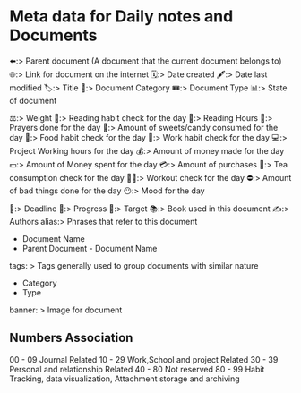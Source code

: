 # Meta data for Daily notes and Documents

⬅️:> Parent document (A document that the current document belongs to)
🌐:> Link for document on the internet
🗓️:> Date created
🖋️:> Date last modified
🏷️:> Title
🎫:> Document Category
🎟️:> Document Type
📊:> State of document
 
⚖️:> Weight
📖:> Reading habit check for the day
📕:> Reading Hours
🕌:> Prayers done for the day
🍩:> Amount of sweets/candy consumed for the day
🍱:> Food habit check for the day
💼:> Work habit check for the day
💻:> Project Working hours for the day
💰:> Amount of money made for the day
💵:> Amount of Money spent for the day
💳:> Amount of purchases
🍵:> Tea consumption check for the day
🏋️‍♂️:> Workout check for the day
⛔:> Amount of bad things done for the day
😶:> Mood for the day

🏁:> Deadline
🏹:> Progress
🎯:> Target
📚:> Book used in this document
✍️:> Authors
alias:> Phrases that refer to this document
- Document Name
- Parent Document - Document Name

tags:  > Tags generally used to group documents with similar nature
- Category
- Type

banner: > Image for document


## Numbers Association
00 - 09 Journal Related
10  - 29 Work,School and project Related
30 - 39 Personal and relationship Related
40 - 80 Not reserved 
80 - 99 Habit Tracking, data visualization, Attachment storage and archiving 
